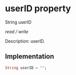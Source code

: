 


# userID property







String userID
  
_<span class="feature">read / write</span>_



<p>Description:  userID.</p>



## Implementation

```dart
String userID = "";
```







